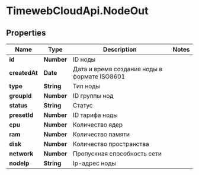 # TimewebCloudApi.NodeOut

## Properties

Name | Type | Description | Notes
------------ | ------------- | ------------- | -------------
**id** | **Number** | ID ноды | 
**createdAt** | **Date** | Дата и время создания ноды в формате ISO8601 | 
**type** | **String** | Тип ноды | 
**groupId** | **Number** | ID группы нод | 
**status** | **String** | Статус | 
**presetId** | **Number** | ID тарифа ноды | 
**cpu** | **Number** | Количество ядер | 
**ram** | **Number** | Количество памяти | 
**disk** | **Number** | Количество пространства | 
**network** | **Number** | Пропускная способность сети | 
**nodeIp** | **String** | Ip-адрес ноды | 


